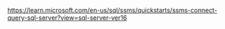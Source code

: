 https://learn.microsoft.com/en-us/sql/ssms/quickstarts/ssms-connect-query-sql-server?view=sql-server-ver16 
